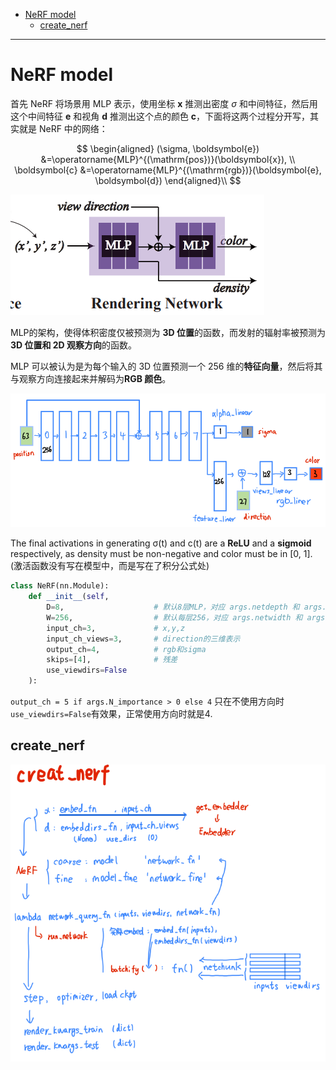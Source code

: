 - [NeRF model](#nerf-model)
  - [create\_nerf](#create_nerf)
---



# NeRF model


首先 NeRF 将场景用 MLP 表示，使用坐标 $\boldsymbol{x}$ 推测出密度 $\sigma$ 和中间特征，然后用这个中间特征 $\boldsymbol{e}$ 和视角 $\boldsymbol{d}$ 推测出这个点的颜色 $\boldsymbol{c}$，下面将这两个过程分开写，其实就是 NeRF 中的网络：

$$
\begin{aligned} (\sigma, \boldsymbol{e}) &=\operatorname{MLP}^{(\mathrm{pos})}(\boldsymbol{x}), \\ \boldsymbol{c} &=\operatorname{MLP}^{(\mathrm{rgb})}(\boldsymbol{e}, \boldsymbol{d}) \end{aligned}\\
$$

![图 2](../images/093cbe95a5eabf5685a649913018b32ba5f5b14493e704cba43cca7aaa8b7cfb.png)  

MLP的架构，使得体积密度仅被预测为 **3D 位置**的函数，而发射的辐射率被预测为 **3D 位置和 2D 观察方向**的函数。

MLP 可以被认为是为每个输入的 3D 位置预测一个 256 维的**特征向量**，然后将其与观察方向连接起来并解码为**RGB 颜色**。


![图 8](../images/3ae31f519d1d3fc3ae0b5b24d8dbbf0af67c89b67b819024546d9b461caf5c23.png)  




The final activations in generating σ(t) and c(t) are a **ReLU** and a **sigmoid** respectively, as density must be non-negative and color must be in [0, 1]. (激活函数没有写在模型中，而是写在了积分公式处)

```python
class NeRF(nn.Module):
    def __init__(self, 
        D=8,                    # 默认8层MLP，对应 args.netdepth 和 args.netdepth_fine
        W=256,                  # 默认每层256，对应 args.netwidth 和 args.netwidth_fine
        input_ch=3,             # x,y,z
        input_ch_views=3,       # direction的三维表示
        output_ch=4,            # rgb和sigma
        skips=[4],              # 残差
        use_viewdirs=False 
    ):
```

`output_ch = 5 if args.N_importance > 0 else 4` 只在不使用方向时`use_viewdirs=False`有效果，正常使用方向时就是4.


## create_nerf

![图 4](../images/7efe5124adc88aee91b5e3d382362233b7b3b49de3b5d605e498a957937f4e2f.png)  
